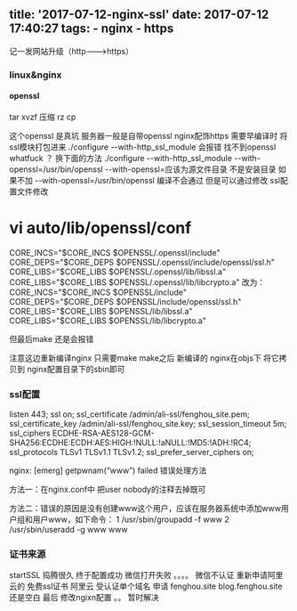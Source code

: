 title: '2017-07-12-nginx-ssl'
date: 2017-07-12 17:40:27
tags:
    - nginx
    - https
---
记一发网站升级（http--->https）

### linux&nginx
#### openssl
tar xvzf  压缩
rz
cp

这个openssl 是真坑
服务器一般是自带openssl
nginx配饰https 需要早编译时 将ssl模块打包进来
./configure --with-http_ssl_module
会报错 找不到openssl whatfuck ？
换下面的方法
./configure --with-http_ssl_module --with-openssl=/usr/bin/openssl
--with-openssl=应该为源文件目录 不是安装目录
如果不加 --with-openssl=/usr/bin/openssl 编译不会通过
但是可以通过修改 ssl配置文件修改
# vi auto/lib/openssl/conf
CORE_INCS="$CORE_INCS $OPENSSL/.openssl/include"
CORE_DEPS="$CORE_DEPS $OPENSSL/.openssl/include/openssl/ssl.h"
CORE_LIBS="$CORE_LIBS $OPENSSL/.openssl/lib/libssl.a"
CORE_LIBS="$CORE_LIBS $OPENSSL/.openssl/lib/libcrypto.a"
改为：
CORE_INCS="$CORE_INCS $OPENSSL/include"
CORE_DEPS="$CORE_DEPS $OPENSSL/include/openssl/ssl.h"
CORE_LIBS="$CORE_LIBS $OPENSSL/lib/libssl.a"
CORE_LIBS="$CORE_LIBS $OPENSSL/lib/libcrypto.a"

但最后make 还是会报错

注意这边重新编译nginx 只需要make
make之后 新编译的 nginx在objs下  将它拷贝到 nginx配置目录下的sbin即可

### ssl配置
listen 443;
ssl on;
ssl_certificate /admin/ali-ssl/fenghou_site.pem;
ssl_certificate_key /admin/ali-ssl/fenghou_site.key;
ssl_session_timeout 5m;
ssl_ciphers ECDHE-RSA-AES128-GCM-SHA256:ECDHE:ECDH:AES:HIGH:!NULL:!aNULL:!MD5:!ADH:!RC4;
ssl_protocols TLSv1 TLSv1.1 TLSv1.2;
ssl_prefer_server_ciphers on;

nginx: [emerg] getpwnam(“www”) failed 错误处理方法

方法一：在nginx.conf中 把user nobody的注释去掉既可

方法二：错误的原因是没有创建www这个用户，应该在服务器系统中添加www用户组和用户www，如下命令：
1 /usr/sbin/groupadd -f www
2 /usr/sbin/useradd -g www www
### 证书来源
startSSL
捣腾很久 终于配置成功 微信打开失败
。。。。
微信不认证
重新申请阿里云的 免费ssl证书
阿里云 受认证单个域名
申请 fenghou.site
blog.fenghou.site 还是空白
最后 修改ngixn配置
。。
暂时解决

